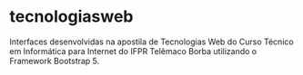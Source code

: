 # tecnologiasweb
Interfaces desenvolvidas na apostila de Tecnologias Web do Curso Técnico em Informática para Internet do IFPR Telêmaco Borba utilizando o Framework Bootstrap 5.
